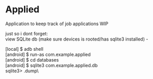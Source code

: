 # Applied
Application to keep track of job applications WIP

just so i dont forget:\
view SQLite db (make sure devices is rooted/has sqlite3 installed) -
 
[local] $ adb shell\
[android] $ run-as com.example.applied\
[android] $ cd databases\
[android] $ sqlite3 com.example.applied.db\
sqlite3> .dump\
